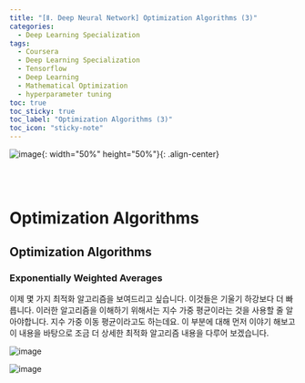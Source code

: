 ```yaml
---
title: "[Ⅱ. Deep Neural Network] Optimization Algorithms (3)"
categories:
  - Deep Learning Specialization
tags:
  - Coursera
  - Deep Learning Specialization
  - Tensorflow
  - Deep Learning
  - Mathematical Optimization
  - hyperparameter tuning
toc: true
toc_sticky: true
toc_label: "Optimization Algorithms (3)"
toc_icon: "sticky-note"
---
```


![image](https://user-images.githubusercontent.com/55765292/177095282-038ee3ed-f543-4793-9eff-f2d5ac239f36.png){: width="50%" height="50%"}{: .align-center}

<br><br>

# Optimization Algorithms

## Optimization Algorithms

### Exponentially Weighted Averages
이제 몇 가지 최적화 알고리즘을 보여드리고 싶습니다. 이것들은 기울기 하강보다 더 빠릅니다. 이러한 알고리즘을 이해하기 위해서는 지수 가중 평균이라는 것을 사용할 줄 알아야합니다. 지수 가중 이동 평균이라고도 하는데요. 이 부분에 대해 먼저 이야기 해보고 이 내용을 바탕으로 조금 더 상세한 최적화 알고리즘 내용을 다루어 보겠습니다.

![image](https://user-images.githubusercontent.com/55765292/178212358-5072544b-1e18-4e6e-9b59-2fc5e5276627.png)

![image](https://user-images.githubusercontent.com/55765292/178212447-03f3fde2-6457-4da1-9b98-de823d936341.png)

